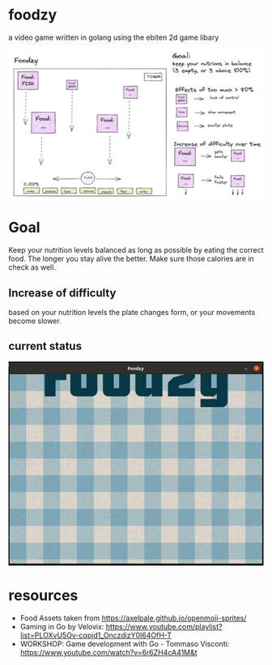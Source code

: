 foodzy
======

a video game written in golang using the ebiten 2d game libary

![Game overview](/docs/foodzy.png)

Goal
======

Keep your nutrition levels balanced as long as possible by eating the correct food. The longer
you stay alive the better. Make sure those calories are in check as well.

Increase of difficulty
----------------------

based on your nutrition levels the plate changes form, or your movements become slower.

current status
------------
![current status](/docs/foodzy.gif)


resources
==========

- Food Assets taken from  https://axelpale.github.io/openmoji-sprites/ 
- Gaming in Go by Velovix: https://www.youtube.com/playlist?list=PLOXvU5Ov-cqpjd1_OnczdizY0I64OfH-T
- WORKSHOP: Game development with Go - Tommaso Visconti: https://www.youtube.com/watch?v=6r6ZH4cA41M&t
